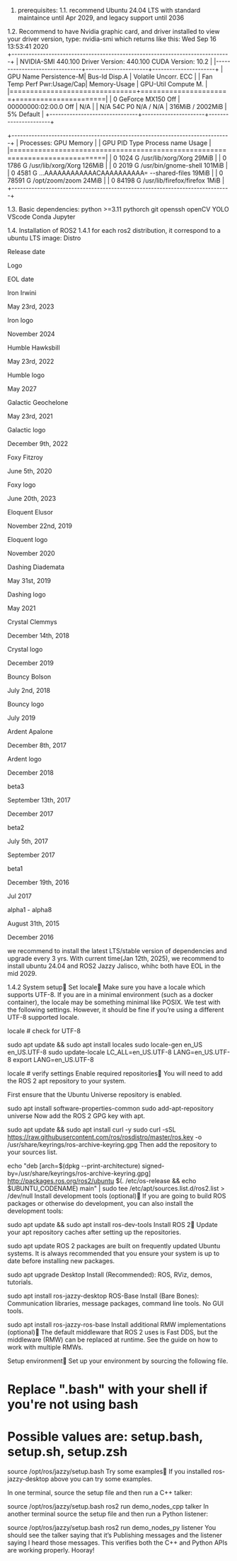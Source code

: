 1. prerequisites:
1.1. recommend Ubuntu 24.04 LTS
with standard maintaince until Apr 2029, and legacy support until 2036

1.2. Recommend to have Nvidia graphic card, and driver installed
to view your driver version, type: 
nvidia-smi
which returns like this:
Wed Sep 16 13:53:41 2020       
+-----------------------------------------------------------------------------+
| NVIDIA-SMI 440.100      Driver Version: 440.100      CUDA Version: 10.2     |
|-------------------------------+----------------------+----------------------+
| GPU  Name        Persistence-M| Bus-Id        Disp.A | Volatile Uncorr. ECC |
| Fan  Temp  Perf  Pwr:Usage/Cap|         Memory-Usage | GPU-Util  Compute M. |
|===============================+======================+======================|
|   0  GeForce MX150       Off  | 00000000:02:00.0 Off |                  N/A |
| N/A   54C    P0    N/A /  N/A |    316MiB /  2002MiB |      5%      Default |
+-------------------------------+----------------------+----------------------+
                                                                               
+-----------------------------------------------------------------------------+
| Processes:                                                       GPU Memory |
|  GPU       PID   Type   Process name                             Usage      |
|=============================================================================|
|    0      1024      G   /usr/lib/xorg/Xorg                            29MiB |
|    0      1786      G   /usr/lib/xorg/Xorg                           126MiB |
|    0      2019      G   /usr/bin/gnome-shell                         101MiB |
|    0      4581      G   ...AAAAAAAAAAAACAAAAAAAAAA= --shared-files    19MiB |
|    0     78591      G   /opt/zoom/zoom                                24MiB |
|    0     84198      G   /usr/lib/firefox/firefox                       1MiB |
+-----------------------------------------------------------------------------+

1.3. Basic dependencies:
python >=3.11
pythorch
git
openssh
openCV
YOLO
VScode
Conda
Jupyter

1.4. Installation of ROS2
1.4.1 for each ros2 distribution, it correspond to a ubuntu LTS image:
Distro

Release date

Logo

EOL date

Iron Irwini

May 23rd, 2023

Iron logo

November 2024

Humble Hawksbill

May 23rd, 2022

Humble logo

May 2027

Galactic Geochelone

May 23rd, 2021

Galactic logo

December 9th, 2022

Foxy Fitzroy

June 5th, 2020

Foxy logo

June 20th, 2023

Eloquent Elusor

November 22nd, 2019

Eloquent logo

November 2020

Dashing Diademata

May 31st, 2019

Dashing logo

May 2021

Crystal Clemmys

December 14th, 2018

Crystal logo

December 2019

Bouncy Bolson

July 2nd, 2018

Bouncy logo

July 2019

Ardent Apalone

December 8th, 2017

Ardent logo

December 2018

beta3

September 13th, 2017

December 2017

beta2

July 5th, 2017

September 2017

beta1

December 19th, 2016

Jul 2017

alpha1 - alpha8

August 31th, 2015

December 2016

we recommend to install the latest LTS/stable version of dependencies and upgrade every 3 yrs. With current time(Jan 12th, 2025), we recommend to install ubuntu 24.04 and ROS2 Jazzy Jalisco, whihc both have EOL in the mid 2029. 

1.4.2 System setup
Set locale
Make sure you have a locale which supports UTF-8. If you are in a minimal environment (such as a docker container), the locale may be something minimal like POSIX. We test with the following settings. However, it should be fine if you’re using a different UTF-8 supported locale.

locale  # check for UTF-8

sudo apt update && sudo apt install locales
sudo locale-gen en_US en_US.UTF-8
sudo update-locale LC_ALL=en_US.UTF-8 LANG=en_US.UTF-8
export LANG=en_US.UTF-8

locale  # verify settings
Enable required repositories
You will need to add the ROS 2 apt repository to your system.

First ensure that the Ubuntu Universe repository is enabled.

sudo apt install software-properties-common
sudo add-apt-repository universe
Now add the ROS 2 GPG key with apt.

sudo apt update && sudo apt install curl -y
sudo curl -sSL https://raw.githubusercontent.com/ros/rosdistro/master/ros.key -o /usr/share/keyrings/ros-archive-keyring.gpg
Then add the repository to your sources list.

echo "deb [arch=$(dpkg --print-architecture) signed-by=/usr/share/keyrings/ros-archive-keyring.gpg] http://packages.ros.org/ros2/ubuntu $(. /etc/os-release && echo $UBUNTU_CODENAME) main" | sudo tee /etc/apt/sources.list.d/ros2.list > /dev/null
Install development tools (optional)
If you are going to build ROS packages or otherwise do development, you can also install the development tools:

sudo apt update && sudo apt install ros-dev-tools
Install ROS 2
Update your apt repository caches after setting up the repositories.

sudo apt update
ROS 2 packages are built on frequently updated Ubuntu systems. It is always recommended that you ensure your system is up to date before installing new packages.

sudo apt upgrade
Desktop Install (Recommended): ROS, RViz, demos, tutorials.

sudo apt install ros-jazzy-desktop
ROS-Base Install (Bare Bones): Communication libraries, message packages, command line tools. No GUI tools.

sudo apt install ros-jazzy-ros-base
Install additional RMW implementations (optional)
The default middleware that ROS 2 uses is Fast DDS, but the middleware (RMW) can be replaced at runtime. See the guide on how to work with multiple RMWs.

Setup environment
Set up your environment by sourcing the following file.

# Replace ".bash" with your shell if you're not using bash
# Possible values are: setup.bash, setup.sh, setup.zsh
source /opt/ros/jazzy/setup.bash
Try some examples
If you installed ros-jazzy-desktop above you can try some examples.

In one terminal, source the setup file and then run a C++ talker:

source /opt/ros/jazzy/setup.bash
ros2 run demo_nodes_cpp talker
In another terminal source the setup file and then run a Python listener:

source /opt/ros/jazzy/setup.bash
ros2 run demo_nodes_py listener
You should see the talker saying that it’s Publishing messages and the listener saying I heard those messages. This verifies both the C++ and Python APIs are working properly. Hooray!